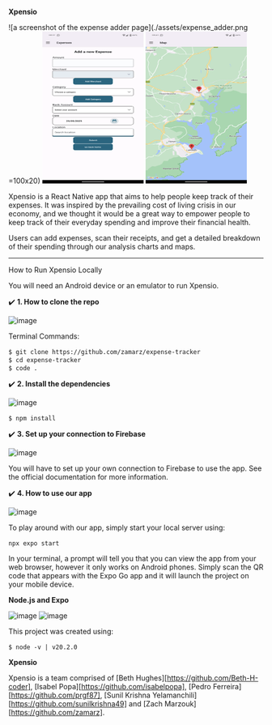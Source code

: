 **Xpensio**

![a screenshot of the expense adder page](./assets/expense_adder.png =100x20)
<img src="./assets/expense_adder.png" width="200" height="300">
<img src="./assets/expense_map.png" width="200" height="300">

Xpensio is a React Native app that aims to help people keep track of their expenses. It was inspired by the prevailing cost of living crisis in our economy, and we thought it would be a great way to empower people to keep track of their everyday spending and improve their financial health.

Users can add expenses, scan their receipts, and get a detailed breakdown of their spending through our analysis charts and maps.

---

How to Run Xpensio Locally

You will need an Android device or an emulator to run Xpensio.

✔️ **1. How to clone the repo**

![image](https://github.com/zamarz/expense-tracker/assets/77305766/b46c0ca6-7276-4e9e-a578-0d8533292371)

Terminal Commands:

```
$ git clone https://github.com/zamarz/expense-tracker
$ cd expense-tracker
$ code .
```

✔️ **2. Install the dependencies**

![image](https://github.com/zamarz/expense-tracker/assets/77305766/ff6e8570-bf72-4138-ae6a-99f51f560e95)

```
$ npm install
```

✔️ **3. Set up your connection to Firebase**

![image](https://github.com/zamarz/expense-tracker/assets/77305766/4e48575b-1323-4bd8-9b91-7c1e7901fe28)

You will have to set up your own connection to Firebase to use the app. See the official documentation for more information.

✔️ **4. How to use our app**

![image](https://github.com/zamarz/expense-tracker/assets/77305766/cc554db3-6a69-482a-aab7-6535f99cfc6e)

To play around with our app, simply start your local server using:

```
npx expo start
```

In your terminal, a prompt will tell you that you can view the app from your web browser, however it only works on Android phones. Simply scan the QR code that appears with the Expo Go app and it will launch the project on your mobile device.

**Node.js and Expo**

![image](https://github.com/zamarz/expense-tracker/assets/77305766/a754f00e-ebf4-4739-8fb6-416575562b97) ![image](https://github.com/zamarz/expense-tracker/assets/77305766/c2c8f10b-a116-4162-a57a-16e5ac45c044)

This project was created using:

```
$ node -v | v20.2.0
```

**Xpensio**

Xpensio is a team comprised of [Beth Hughes][https://github.com/Beth-H-coder], [Isabel Popa][https://github.com/isabelpopa], [Pedro Ferreira][https://github.com/prgf87], [Sunil Krishna Yelamanchili][https://github.com/sunilkrishna49] and [Zach Marzouk][https://github.com/zamarz].
